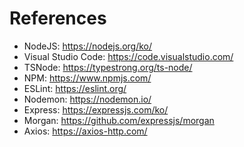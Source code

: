 # References

- NodeJS: https://nodejs.org/ko/
- Visual Studio Code: https://code.visualstudio.com/
- TSNode: https://typestrong.org/ts-node/
- NPM: https://www.npmjs.com/
- ESLint: https://eslint.org/
- Nodemon: https://nodemon.io/
- Express: https://expressjs.com/ko/
- Morgan: https://github.com/expressjs/morgan
- Axios: https://axios-http.com/
